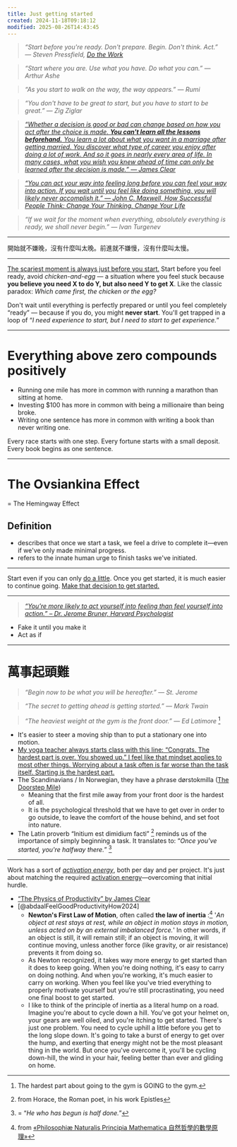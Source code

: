 ```yaml
---
title: Just getting started
created: 2024-11-18T09:18:12
modified: 2025-08-26T14:43:45
---
```


> _“Start before you're ready. Don't prepare. Begin. Don't think. Act.” ― Steven Pressfield, [Do the Work](https://www.goodreads.com/work/quotes/15554094)_

> _“Start where you are. Use what you have. Do what you can.” — Arthur Ashe_

> _“As you start to walk on the way, the way appears.” — Rumi_

> _“You don't have to be great to start, but you have to start to be great.” — Zig Ziglar_

> _[“Whether a decision is good or bad can change based on how you act after the choice is made. **You can't learn all the lessons beforehand.** You learn a lot about what you want in a marriage after getting married. You discover what type of career you enjoy after doing a lot of work. And so it goes in nearly every area of life. In many cases, what you wish you knew ahead of time can only be learned after the decision is made.” — James Clear](https://jamesclear.com/3-2-1/february-13-2025)_

> _[“You can act your way into feeling long before you can feel your way into action. If you wait until you feel like doing something, you will likely never accomplish it.” ― John C. Maxwell, How Successful People Think: Change Your Thinking, Change Your Life](https://www.goodreads.com/quotes/1158022-you-can-act-your-way-into-feeling-long-before-you)_

> _“If we wait for the moment when everything, absolutely everything is ready, we shall never begin.” — Ivan Turgenev_

---

開始就不嫌晚，沒有什麼叫太晚。前進就不嫌慢，沒有什麼叫太慢。

---

[The scariest moment is always just before you start.](https://www.goodreads.com/work/quotes/150292-on-writing) Start before you feel ready, avoid _chicken-and-egg_ — a situation where you feel stuck because **you believe you need X to do Y, but also need Y to get X**. Like the classic paradox: _Which came first, the chicken or the egg?_

Don't wait until everything is perfectly prepared or until you feel completely “ready” — because if you do, you might **never start**. You'll get trapped in a loop of “_I need experience to start, but I need to start to get experience._”

---

# Everything above zero compounds positively

* Running one mile has more in common with running a marathon than sitting at home.
* Investing $100 has more in common with being a millionaire than being broke.
* Writing one sentence has more in common with writing a book than never writing one.

Every race starts with one step. Every fortune starts with a small deposit. Every book begins as one sentence.

---

# The Ovsiankina Effect

= The Hemingway Effect

## Definition

* describes that once we start a task, we feel a drive to complete it—even if we've only made minimal progress.
* refers to the innate human urge to finish tasks we've initiated.

---

Start even if you can only [do a little](Always%20start%20small.md). Once you get started, it is much easier to continue going. [Make that decision to get started.](https://youtu.be/TQMbvJNRpLE)

---

> _[“You’re more likely to act yourself into feeling than feel yourself into action.” – Dr. Jerome Bruner, Harvard Psychologist](https://www.goodreads.com/quotes/11683801-you-more-likely-act-yourself-into-feeling-than-feel-yourself)_

* Fake it until you make it
* Act as if

---

# 萬事起頭難

> _“Begin now to be what you will be hereafter.” — St. Jerome_

> _“The secret to getting ahead is getting started.” — Mark Twain_

> _“The heaviest weight at the gym is the front door.” — Ed Latimore_ [^1]

* It's easier to steer a moving ship than to put a stationary one into motion.
* [My yoga teacher always starts class with this line: “Congrats. The hardest part is over. You showed up.” I feel like that mindset applies to most other things. Worrying about a task often is far worse than the task itself. Starting is the hardest part.](https://mariandrew.substack.com/p/100-things-i-know)
* The Scandinavians / In Norwegian, they have a phrase dørstokmilla ([The Doorstep Mile](https://sketchplanations.com/the-doorstep-mile))
	* Meaning that the first mile away from your front door is the hardest of all.
	* It is the psychological threshold that we have to get over in order to go outside, to leave the comfort of the house behind, and set foot into nature.
* The Latin proverb “Initium est dimidium facti” [^2] reminds us of the importance of simply beginning a task. It translates to: “_Once you've started, you're halfway there._” [^3]

---

Work has a sort of _[activation energy](why-its-so-hard-to-just-do-the-work.md)_, both per day and per project. It's just about matching the required [activation energy](why-its-so-hard-to-just-do-the-work.md)—overcoming that initial hurdle.

* [“The Physics of Productivity” by James Clear](https://jamesclear.com/physics-productivity)
* [@abdaalFeelGoodProductivityHow2024]
	* **Newton's First Law of Motion**, often called **the law of inertia** :[^4] '_An object at rest stays at rest, while an object in motion stays in motion, unless acted on by an external imbalanced force._' In other words, if an object is still, it will remain still; if an object is moving, it will continue moving, unless another force (like gravity, or air resistance) prevents it from doing so.
	* As Newton recognized, it takes way more energy to get started than it does to keep going. When you're doing nothing, it's easy to carry on doing nothing. And when you're working, it's much easier to carry on working. When you feel like you've tried everything to properly motivate yourself but you're still procrastinating, you need one final boost to get started.
	* I like to think of the principle of inertia as a literal hump on a road. Imagine you're about to cycle down a hill. You've got your helmet on, your gears are well oiled, and you're itching to get started. There's just one problem. You need to cycle uphill a little before you get to the long slope down. It's going to take a burst of energy to get over the hump, and exerting that energy might not be the most pleasant thing in the world. But once you've overcome it, you'll be cycling down-hill, the wind in your hair, feeling better than ever and gliding on home.

[^1]: The hardest part about going to the gym is GOING to the gym.
[^2]: from Horace, the Roman poet, in his work Epistles
[^3]: = “_He who has begun is half done._”
[^4]: from [«Philosophiæ Naturalis Principia Mathematica 自然哲學的數學原理»](https://en.wikipedia.org/wiki/Philosophi%C3%A6_Naturalis_Principia_Mathematica)
